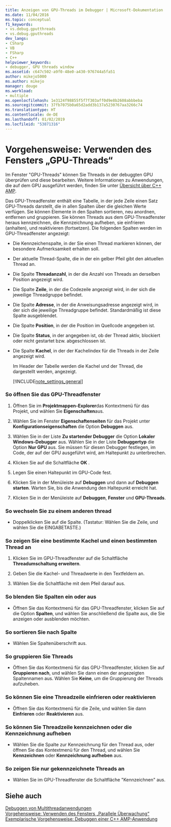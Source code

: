 ```yaml
---
title: Anzeigen von GPU-Threads im Debugger | Microsoft-Dokumentation
ms.date: 11/04/2016
ms.topic: conceptual
f1_keywords:
- vs.debug.gputthreads
- vs.debug.gputhreads
dev_langs:
- CSharp
- VB
- FSharp
- C++
helpviewer_keywords:
- debugger, GPU threads window
ms.assetid: c647c502-a9f0-48e0-a430-976744a5fa51
author: mikejo5000
ms.author: mikejo
manager: douge
ms.workload:
- multiple
ms.openlocfilehash: 1e3124f98855f5f7f303aff0d9e8b2608abbbeba
ms.sourcegitcommit: 37fb7075b0a65d2add3b137a5230767aa3266c74
ms.translationtype: HT
ms.contentlocale: de-DE
ms.lasthandoff: 01/02/2019
ms.locfileid: "53871316"
---
```

# <a name="how-to-use-the-gpu-threads-window"></a>Vorgehensweise: Verwenden des Fensters „GPU-Threads“
Im Fenster "GPU-Threads" können Sie Threads in der debuggten GPU überprüfen und diese bearbeiten. Weitere Informationen zu Anwendungen, die auf dem GPU ausgeführt werden, finden Sie unter [Übersicht über C++ AMP](/cpp/parallel/amp/cpp-amp-overview).  
  
 Das GPU-Threadfenster enthält eine Tabelle, in der jede Zeile einen Satz GPU-Threads darstellt, die in allen Spalten über die gleichen Werte verfügen. Sie können Elemente in den Spalten sortieren, neu anordnen, entfernen und gruppieren. Sie können Threads aus dem GPU-Threadfenster heraus kennzeichnen, die Kennzeichnung aufheben, sie einfrieren (anhalten), und reaktivieren (fortsetzen). Die folgenden Spalten werden im GPU-Threadfenster angezeigt:  
  
- Die Kennzeichenspalte, in der Sie einen Thread markieren können, der besondere Aufmerksamkeit erhalten soll.  
  
- Der aktuelle Thread-Spalte, die in der ein gelber Pfeil gibt den aktuellen Thread an.  
  
- Die Spalte **Threadanzahl**, in der die Anzahl von Threads an derselben Position angezeigt wird.  
  
- Die Spalte **Zeile**, in der die Codezeile angezeigt wird, in der sich die jeweilige Threadgruppe befindet.  
  
- Die Spalte **Adresse**, in der die Anweisungsadresse angezeigt wird, in der sich die jeweilige Threadgruppe befindet. Standardmäßig ist diese Spalte ausgeblendet.  
  
- Die Spalte **Position**, in der die Position im Quellcode angegeben ist.  
  
- Die Spalte **Status**, in der angegeben ist, ob der Thread aktiv, blockiert oder nicht gestartet bzw. abgeschlossen ist.  
  
- Die Spalte **Kachel**, in der der Kachelindex für die Threads in der Zeile angezeigt wird.  
  
  Im Header der Tabelle werden die Kachel und der Thread, die dargestellt werden, angezeigt.  
  
  [!INCLUDE[note_settings_general](../data-tools/includes/note_settings_general_md.md)]  
  
### <a name="to-display-the-gpu-threads-window"></a>So öffnen Sie das GPU-Threadfenster  
  
1.  Öffnen Sie im **Projektmappen-Explorer**das Kontextmenü für das Projekt, und wählen Sie **Eigenschaften**aus.  
  
2.  Wählen Sie im Fenster **Eigenschaftenseiten** für das Projekt unter **Konfigurationseigenschaften** die Option **Debuggen** aus.  
  
3.  Wählen Sie in der Liste **Zu startender Debugger** die Option **Lokaler Windows-Debugger** aus. Wählen Sie in der Liste **Debuggertyp** die Option **Nur GPU** aus. Sie müssen für diesen Debugger festlegen, im Code, der auf der GPU ausgeführt wird, am Haltepunkt zu unterbrechen.  
  
4.  Klicken Sie auf die Schaltfläche **OK** .  
  
5.  Legen Sie einen Haltepunkt im GPU-Code fest.  
  
6.  Klicken Sie in der Menüleiste auf **Debuggen** und dann auf **Debuggen starten**. Warten Sie, bis die Anwendung den Haltepunkt erreicht hat.  
  
7.  Klicken Sie in der Menüleiste auf **Debuggen**, **Fenster** und **GPU-Threads**.  
  
### <a name="to-switch-to-a-different-thread"></a>So wechseln Sie zu einem anderen thread  
  
-   Doppelklicken Sie auf die Spalte. (Tastatur: Wählen Sie die Zeile, und wählen Sie die EINGABETASTE.)  
  
### <a name="to-display-a-particular-tile-and-thread"></a>So zeigen Sie eine bestimmte Kachel und einen bestimmten Thread an  
  
1.  Klicken Sie im GPU-Threadfenster auf die Schaltfläche **Threadumschaltung erweitern**.  
  
2.  Geben Sie die Kachel- und Threadwerte in den Textfeldern an.  
  
3.  Wählen Sie die Schaltfläche mit dem Pfeil darauf aus.  
  
### <a name="to-display-or-hide-a-column"></a>So blenden Sie Spalten ein oder aus  
  
-   Öffnen Sie das Kontextmenü für das GPU-Threadfenster, klicken Sie auf die Option **Spalten**, und wählen Sie anschließend die Spalte aus, die Sie anzeigen oder ausblenden möchten.  
  
### <a name="to-sort-by-a-column"></a>So sortieren Sie nach Spalte  
  
-   Wählen Sie Spaltenüberschrift aus.  
  
### <a name="to-group-threads"></a>So gruppieren Sie Threads  
  
-   Öffnen Sie das Kontextmenü für das GPU-Threadfenster, klicken Sie auf **Gruppieren nach**, und wählen Sie dann einen der angezeigten Spaltennamen aus. Wählen Sie **Keine**, um die Gruppierung der Threads aufzuheben.  
  
### <a name="to-freeze-or-thaw-a-row-of-threads"></a>So können Sie eine Threadzeile einfrieren oder reaktivieren  
  
-   Öffnen Sie das Kontextmenü für die Zeile, und wählen Sie dann **Einfrieren** oder **Reaktivieren** aus.  
  
### <a name="to-flag-or-unflag-a-row-of-threads"></a>So können Sie Threadzeile kennzeichnen oder die Kennzeichnung aufheben  
  
-   Wählen Sie die Spalte zur Kennzeichnung für den Thread aus, oder öffnen Sie das Kontextmenü für den Thread, und wählen Sie **Kennzeichnen** oder **Kennzeichnung aufheben** aus.  
  
### <a name="to-display-only-flagged-threads"></a>So zeigen Sie nur gekennzeichnete Threads an  
  
-   Wählen Sie im GPU-Threadfenster die Schaltfläche "Kennzeichnen" aus.  
  
## <a name="see-also"></a>Siehe auch  
 [Debuggen von Multithreadanwendungen](../debugger/debug-multithreaded-applications-in-visual-studio.md)   
 [Vorgehensweise: Verwenden des Fensters „Parallele Überwachung“](../debugger/how-to-use-the-parallel-watch-window.md)   
 [Exemplarische Vorgehensweise: Debuggen einer C++ AMP-Anwendung](/cpp/parallel/amp/walkthrough-debugging-a-cpp-amp-application)